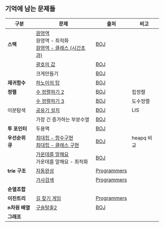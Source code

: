 

## 기억에 남는 문제들



| 구분            | 문제                                                         | 출처                                                         | 비고       |
| --------------- | ------------------------------------------------------------ | ------------------------------------------------------------ | ---------- |
| **스택**        | [원영역](https://github.com/emplam27/python_algorithm/blob/master/%EB%B0%B1%EC%A4%80/%EB%B0%B1%EC%A4%80_10000_%EC%9B%90_%EC%98%81%EC%97%AD.py)<br />원영역 - 최적화<br />[원영역 - 클래스 (시간초과)](https://github.com/emplam27/python_algorithm/blob/master/%EB%B0%B1%EC%A4%80/%EB%B0%B1%EC%A4%80_10000_%EC%9B%90_%EC%98%81%EC%97%AD_%ED%81%B4%EB%9E%98%EC%8A%A4(%EC%8B%9C%EA%B0%84%EC%B4%88%EA%B3%BC).py) | [BOJ](https://www.acmicpc.net/problem/10000)                 |            |
|                 | [괄호의 값](https://github.com/emplam27/python_algorithm/blob/master/%EB%B0%B1%EC%A4%80/%EB%B0%B1%EC%A4%80_2504_%EA%B4%84%ED%98%B8%EC%9D%98_%EA%B0%92.py) | [BOJ](https://www.acmicpc.net/problem/2504)                  |            |
|                 | 크게만들기                                                   | [BOJ](https://www.acmicpc.net/problem/2812)                  |            |
| **재귀함수**    | [하노이의 탑](https://github.com/emplam27/python_algorithm/blob/master/%EB%B0%B1%EC%A4%80/%EB%B0%B1%EC%A4%80_1914_%ED%95%98%EB%85%B8%EC%9D%B4_%ED%83%91.py) | [BOJ](https://www.acmicpc.net/problem/1914)                  |            |
| **정렬**        | [수 정렬하기 2](https://github.com/emplam27/python_algorithm/blob/master/%EB%B0%B1%EC%A4%80/%EB%B0%B1%EC%A4%80_2751_%EC%88%98_%EC%A0%95%EB%A0%AC%ED%95%98%EA%B8%B0_2.py) | [BOJ](https://www.acmicpc.net/problem/2751)                  | 힙정렬     |
|                 | [수 정렬하기 3](https://github.com/emplam27/python_algorithm/blob/master/%EB%B0%B1%EC%A4%80/%EB%B0%B1%EC%A4%80_10989_%EC%88%98_%EC%A0%95%EB%A0%AC%ED%95%98%EA%B8%B0_3.py) | [BOJ](https://www.acmicpc.net/problem/10989)                 | 도수정렬   |
| 이분탐색        | [공유기 설치](https://github.com/emplam27/python_algorithm/blob/master/%EB%B0%B1%EC%A4%80/%EB%B0%B1%EC%A4%80_2110_%EA%B3%B5%EC%9C%A0%EA%B8%B0_%EC%84%A4%EC%B9%98.py) | [BOJ](https://www.acmicpc.net/problem/2110)                  | LIS        |
|                 | 가장 긴 증가하는 부분수열                                    | [BOJ](https://www.acmicpc.net/problem/11053)                 |            |
| **투 포인터**   | 두용액                                                       | [BOJ](https://www.acmicpc.net/problem/2470)                  |            |
| **우선순위 큐** | [최대힙 - 함수구현](https://github.com/emplam27/python_algorithm/blob/master/%EB%B0%B1%EC%A4%80/%EB%B0%B1%EC%A4%80_11279_%EC%B5%9C%EB%8C%80_%ED%9E%99.py)<br />[최대힙 - 클래스 구현](https://github.com/emplam27/python_algorithm/blob/master/%EB%B0%B1%EC%A4%80/%EB%B0%B1%EC%A4%80_11279_%EC%B5%9C%EB%8C%80_%ED%9E%99_%ED%81%B4%EB%9E%98%EC%8A%A4%20%EA%B5%AC%ED%98%84.py) | [BOJ](https://www.acmicpc.net/problem/11279)                 | heapq 비교 |
|                 | [가운데를 말해요](https://github.com/emplam27/python_algorithm/blob/master/%EB%B0%B1%EC%A4%80/%EB%B0%B1%EC%A4%80_1655_%EA%B0%80%EC%9A%B4%EB%8D%B0%EB%A5%BC_%EB%A7%90%ED%95%B4%EC%9A%94.py)<br />가운데를 말해요 - 최적화 | [BOJ](https://www.acmicpc.net/problem/1655)                  |            |
| **trie 구조**   | [자동완성](https://github.com/emplam27/python_algorithm/blob/master/%ED%94%84%EB%A1%9C%EA%B7%B8%EB%9E%98%EB%A8%B8%EC%8A%A4/%EC%B9%B4%EC%B9%B4%EC%98%A4%202018%20-%20%5B3%EC%B0%A8%5D%20%EC%9E%90%EB%8F%99%EC%99%84%EC%84%B1.py) | [Programmers](https://programmers.co.kr/learn/courses/30/lessons/17685) |            |
|                 | [가사검색](https://github.com/emplam27/python_algorithm/blob/master/%ED%94%84%EB%A1%9C%EA%B7%B8%EB%9E%98%EB%A8%B8%EC%8A%A4/%EC%B9%B4%EC%B9%B4%EC%98%A4%202020%20-%20%EA%B0%80%EC%82%AC%EA%B2%80%EC%83%89%20dict%20%ED%99%9C%EC%9A%A9.py) | [Programmers](https://programmers.co.kr/learn/courses/30/lessons/60060) |            |
| **순열조합**    |                                                              |                                                              |            |
| **이진트리**    | [길 찾기 게임](https://github.com/emplam27/python_algorithm/blob/master/%ED%94%84%EB%A1%9C%EA%B7%B8%EB%9E%98%EB%A8%B8%EC%8A%A4/%EC%B9%B4%EC%B9%B4%EC%98%A4%202019%20-%20%EA%B8%B8%20%EC%B0%BE%EA%B8%B0%20%EA%B2%8C%EC%9E%84.py) | [Programmers](https://programmers.co.kr/learn/courses/30/lessons/42892) |            |
| **n차원 배열**  | [구슬탈출2](https://github.com/emplam27/python_algorithm/blob/master/%EB%B0%B1%EC%A4%80/%EB%B0%B1%EC%A4%80_13460_%EA%B5%AC%EC%8A%AC%ED%83%88%EC%B6%9C2.py) | [BOJ](https://www.acmicpc.net/problem/13460)                 |            |
| **그래프**      |                                                              |                                                              |            |
